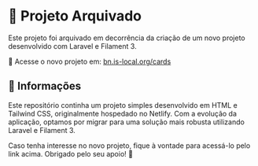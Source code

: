 # 📁 Projeto Arquivado

Este projeto foi arquivado em decorrência da criação de um novo projeto desenvolvido com Laravel e Filament 3.

🔗 Acesse o novo projeto em: [bn.is-local.org/cards](https://bn.is-local.org/cards)

## 📌 Informações

Este repositório continha um projeto simples desenvolvido em HTML e Tailwind CSS, originalmente hospedado no Netlify. Com a evolução da aplicação, optamos por migrar para uma solução mais robusta utilizando Laravel e Filament 3.

Caso tenha interesse no novo projeto, fique à vontade para acessá-lo pelo link acima. Obrigado pelo seu apoio! 🚀
